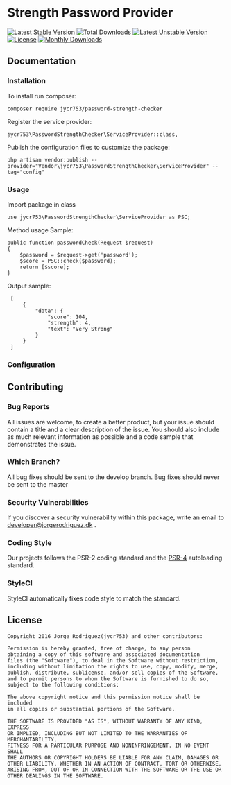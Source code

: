 # Strength Password Provider
[![Latest Stable Version](https://poser.pugx.org/jycr753/password-strength-checker/v/stable)](https://packagist.org/packages/jycr753/password-strength-checker)
[![Total Downloads](https://poser.pugx.org/jycr753/password-strength-checker/downloads)](https://packagist.org/packages/jycr753/password-strength-checker)
[![Latest Unstable Version](https://poser.pugx.org/jycr753/password-strength-checker/v/unstable)](https://packagist.org/packages/jycr753/password-strength-checker)
[![License](https://poser.pugx.org/jycr753/password-strength-checker/license)](https://packagist.org/packages/jycr753/password-strength-checker)
[![Monthly Downloads](https://poser.pugx.org/jycr753/password-strength-checker/d/monthly)](https://packagist.org/packages/jycr753/password-strength-checker)

## Documentation
### Installation
To install run composer: 

    composer require jycr753/password-strength-checker

Register the service provider: 

    jycr753\PasswordStrengthChecker\ServiceProvider::class,
    
Publish the configuration files to customize the package:

    php artisan vendor:publish --provider="Vendor\jycr753\PasswordStrengthChecker\ServiceProvider" --tag="config"
    
### Usage

Import package in class

   `use jycr753\PasswordStrengthChecker\ServiceProvider as PSC;`

Method usage Sample:
 
    public function passwordCheck(Request $request)
    {
        $password = $request->get('password');
        $score = PSC::check($password);
        return [$score];
    }
 
 Output sample:
 
     [
         {
             "data": {
                 "score": 104,
                 "strength": 4,
                 "text": "Very Strong"
             }
         }
     ]

### Configuration

## Contributing

### Bug Reports
All issues are welcome, to create a better product, but your issue should contain a title and a clear description of the issue. You should also include as much relevant information as possible and a code sample that demonstrates the issue.

### Which Branch?
All bug fixes should be sent to the develop branch. Bug fixes should never be sent to the master

### Security Vulnerabilities
If you discover a security vulnerability within this package, write an email to developer@jorgerodriguez.dk .

### Coding Style
Our projects follows the PSR-2 coding standard and the [PSR-4](https://github.com/php-fig/fig-standards/blob/master/accepted/PSR-4-autoloader.md) autoloading standard.

### StyleCI
 StyleCI automatically fixes code style to match the standard.

## License

	Copyright 2016 Jorge Rodriguez(jycr753) and other contributors:
	
	Permission is hereby granted, free of charge, to any person 
	obtaining a copy of this software and associated documentation 
	files (the "Software"), to deal in the Software without restriction, 
	including without limitation the rights to use, copy, modify, merge,
	publish, distribute, sublicense, and/or sell copies of the Software, 
	and to permit persons to whom the Software is furnished to do so, 
	subject to the following conditions:
	
	The above copyright notice and this permission notice shall be included 
	in all copies or substantial portions of the Software.
	
	THE SOFTWARE IS PROVIDED "AS IS", WITHOUT WARRANTY OF ANY KIND, EXPRESS 
	OR IMPLIED, INCLUDING BUT NOT LIMITED TO THE WARRANTIES OF MERCHANTABILITY, 
	FITNESS FOR A PARTICULAR PURPOSE AND NONINFRINGEMENT. IN NO EVENT SHALL 
	THE AUTHORS OR COPYRIGHT HOLDERS BE LIABLE FOR ANY CLAIM, DAMAGES OR 
	OTHER LIABILITY, WHETHER IN AN ACTION OF CONTRACT, TORT OR OTHERWISE, 
	ARISING FROM, OUT OF OR IN CONNECTION WITH THE SOFTWARE OR THE USE OR 
	OTHER DEALINGS IN THE SOFTWARE.
